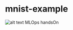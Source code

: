 # mnist-example  
![alt text](https://github.com/dhritippaul/mnist-example/blob/feature/modelling/modelling.png)
MLOps handsOn 

